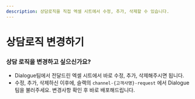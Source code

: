 ```yaml
---
description: 상담로직을 직접 엑셀 시트에서 수정, 추가, 삭제할 수 있습니다.
---
```


# 상담로직 변경하기

### 상담 로직을 변경하고 싶으신가요?&#x20;

* Dialogue팀에서 전달드린 엑셀 시트에서 바로 수정, 추가, 삭제해주시면 됩니다.
* 수정, 추가, 삭제하신 이후에, 슬랙의 `channel-{고객사명}-request` 에서 Dialogue팀을 불러주세요. 변경사항 확인 후 바로 배포해드립니다.
